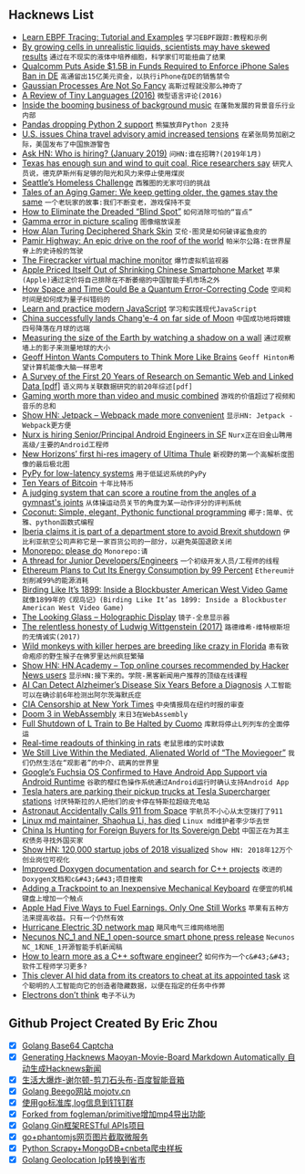 ## Hacknews List


- [Learn EBPF Tracing: Tutorial and Examples](http://www.brendangregg.com/blog/2019-01-01/learn-ebpf-tracing.html)  `学习EBPF跟踪:教程和示例`
- [By growing cells in unrealistic liquids, scientists may have skewed results](https://www.theatlantic.com/science/archive/2019/01/cancer-culture-media-plasmax/579283/)  `通过在不现实的液体中培养细胞，科学家们可能扭曲了结果`
- [Qualcomm Puts Aside $1.5B in Funds Required to Enforce iPhone Sales Ban in DE](https://www.macrumors.com/2019/01/03/qualcomm-posts-bonds-for-german-iphone-ban/)  `高通留出15亿美元资金，以执行iPhone在DE的销售禁令`
- [Gaussian Processes Are Not So Fancy](https://planspace.org/20181226-gaussian_processes_are_not_so_fancy/)  `高斯过程就没那么神奇了`
- [A Review of Tiny Languages (2016)](http://sustburbia.blogspot.com/2016/01/a-review-of-tiny-languages-part-1.html)  `微型语言评论(2016)`
- [Inside the booming business of background music](https://www.theguardian.com/news/2018/nov/06/inside-the-booming-business-of-background-music)  `在蓬勃发展的背景音乐行业内部`
- [Pandas dropping Python 2 support](https://twitter.com/jakevdp/status/1080583192803823616)  `熊猫放弃Python 2支持`
- [U.S. issues China travel advisory amid increased tensions](https://www.reuters.com/article/us-usa-china-travel-idUSKCN1OX1DJ)  `在紧张局势加剧之际，美国发布了中国旅游警告`
- [Ask HN: Who is hiring? (January 2019)](item?id=18807017)  `问HN:谁在招聘?(2019年1月)`
- [Texas has enough sun and wind to quit coal, Rice researchers say](https://www.houstonchronicle.com/business/energy/article/Texas-has-enough-sun-and-wind-to-quit-coal-Rice-13501700.php)  `研究人员说，德克萨斯州有足够的阳光和风力来停止使用煤炭`
- [Seattle’s Homeless Challenge](https://www.city-journal.org/seattles-homeless-challenge)  `西雅图的无家可归的挑战`
- [Tales of an Aging Gamer: We keep getting older, the games stay the same](https://arstechnica.com/gaming/2019/01/tales-of-an-aging-gamer-why-dont-i-pick-up-a-controller-as-often-as-i-used-to/)  `一个老玩家的故事:我们不断变老，游戏保持不变`
- [How to Eliminate the Dreaded “Blind Spot”](http://pages.cs.wisc.edu/~gdguo/driving/BlindSpot.htm)  `如何消除可怕的“盲点”`
- [Gamma error in picture scaling](http://www.ericbrasseur.org/gamma.html)  `图像缩放误差`
- [How Alan Turing Deciphered Shark Skin](http://nautil.us/issue/68/context/how-alan-turing-deciphered-shark-skin)  `艾伦·图灵是如何破译鲨鱼皮的`
- [Pamir Highway: An epic drive on the roof of the world](http://www.bbc.com/travel/story/20190102-pamir-highway-a-wild-ride-across-central-asia)  `帕米尔公路:在世界屋脊上的史诗般的驾驶`
- [The Firecracker virtual machine monitor](https://lwn.net/SubscriberLink/775736/d9d6c371b9dbfc5f/)  `爆竹虚拟机监视器`
- [Apple Priced Itself Out of Shrinking Chinese Smartphone Market](https://www.bloomberg.com/news/articles/2019-01-03/apple-priced-itself-out-of-shrinking-chinese-smartphone-market)  `苹果(Apple)通过定价将自己排除在不断萎缩的中国智能手机市场之外`
- [How Space and Time Could Be a Quantum Error-Correcting Code](https://www.quantamagazine.org/how-space-and-time-could-be-a-quantum-error-correcting-code-20190103/)  `空间和时间是如何成为量子纠错码的`
- [Learn and practice modern JavaScript](https://learnjavascript.online/)  `学习和实践现代JavaScript`
- [China successfully lands Chang&#39;e-4 on far side of Moon](http://www.planetary.org/blogs/jason-davis/change4-success.html)  `中国成功地将嫦娥四号降落在月球的远端`
- [Measuring the size of the Earth by watching a shadow on a wall](https://www.solipsys.co.uk/new/LatitudeCorrection.html?sa03h)  `通过观察墙上的影子来测量地球的大小`
- [Geoff Hinton Wants Computers to Think More Like Brains](https://www.wired.com/story/googles-ai-guru-computers-think-more-like-brains/)  `Geoff Hinton希望计算机能像大脑一样思考`
- [A Survey of the First 20 Years of Research on Semantic Web and Linked Data [pdf]](https://hal.inria.fr/hal-01935898/document)  `语义网与关联数据研究的前20年综述[pdf]`
- [Gaming worth more than video and music combined](https://www.bbc.co.uk/news/technology-46746593)  `游戏的价值超过了视频和音乐的总和`
- [Show HN: Jetpack – Webpack made more convenient](https://github.com/KidkArolis/jetpack)  `显示HN: Jetpack - Webpack更方便`
- [Nurx is hiring Senior/Principal Android Engineers in SF](https://grnh.se/2e322ed22)  `Nurx正在旧金山聘用高级/主要的Android工程师`
- [New Horizons’ first hi-res imagery of Ultima Thule](http://pluto.jhuapl.edu/News-Center/News-Article.php?page=20190102)  `新视野的第一个高解析度图像的最后极北图`
- [PyPy for low-latency systems](https://morepypy.blogspot.com/2019/01/pypy-for-low-latency-systems.html)  `用于低延迟系统的PyPy`
- [Ten Years of Bitcoin](https://bitcoin.clarkmoody.com/posts/ten-years-bitcoin)  `十年比特币`
- [A judging system that can score a routine from the angles of a gymnast&#39;s joints](https://spectrum.ieee.org/tech-talk/computing/software/fujitsu-plans-to-support-professional-judges-with-lidar-and-ai-at-gymnastics-meets)  `从体操运动员关节的角度为某一动作评分的评判系统`
- [Coconut: Simple, elegant, Pythonic functional programming](http://coconut-lang.org/)  `椰子:简单、优雅、python函数式编程`
- [Iberia claims it is part of a department store to avoid Brexit shutdown](https://www.headforpoints.com/2019/01/03/iberia-claims-to-be-part-of-a-department-store-and-not-an-airline-to-avoid-brexit-shutdown/)  `伊比利亚航空公司声称它是一家百货公司的一部分，以避免英国退欧关闭`
- [Monorepo: please do](https://medium.com/@adamhjk/monorepo-please-do-3657e08a4b70)  `Monorepo:请`
- [A thread for Junior Developers/Engineers](https://twitter.com/jamesmh_dev/status/1080455811048984576)  `一个初级开发人员/工程师的线程`
- [Ethereum Plans to Cut Its Energy Consumption by 99 Percent](https://spectrum.ieee.org/computing/networks/ethereum-plans-to-cut-its-absurd-energy-consumption-by-99-percent)  `Ethereum计划削减99%的能源消耗`
- [Birding Like It’s 1899: Inside a Blockbuster American West Video Game](https://www.audubon.org/news/birding-its-1899-inside-blockbuster-american-west-video-game)  `就像1899年的《观鸟记》(Birding Like It’as 1899: Inside a Blockbuster American West Video Game)`
- [The Looking Glass – Holographic Display](https://i.lookingglassfactory.com/)  `镜子-全息显示器`
- [The relentless honesty of Ludwig Wittgenstein (2017)](https://www.the-tls.co.uk/articles/public/ludwig-wittgenstein-honesty-ground/)  `路德维希·维特根斯坦的无情诚实(2017)`
- [Wild monkeys with killer herpes are breeding like crazy in Florida](https://arstechnica.com/science/2019/01/wild-monkeys-with-killer-herpes-are-breeding-like-crazy-in-florida/)  `患有致命疱疹的野生猴子在佛罗里达州疯狂繁殖`
- [Show HN: HN.Academy – Top online courses recommended by Hacker News users](https://hn.academy)  `显示HN:接下来的。学院-黑客新闻用户推荐的顶级在线课程`
- [AI Can Detect Alzheimer’s Disease Six Years Before a Diagnosis](https://www.ucsf.edu/news/2018/12/412946/artificial-intelligence-can-detect-alzheimers-disease-brain-scans-six-years)  `人工智能可以在确诊前6年检测出阿尔茨海默氏症`
- [CIA Censorship at New York Times](https://theintercept.com/2018/01/03/my-life-as-a-new-york-times-reporter-in-the-shadow-of-the-war-on-terror/)  `中央情报局在纽约时报的审查`
- [Doom 3 in WebAssembly](http://continuation-labs.com/d3wasm/)  `末日3在WebAssembly`
- [Full Shutdown of L Train to Be Halted by Cuomo](https://www.nytimes.com/2019/01/03/nyregion/l-train-shutdown.html)  `库默将停止L列列车的全面停运`
- [Real-time readouts of thinking in rats](http://news.mit.edu/2018/mit-picower-neurotechnology-provides-real-time-readouts-where-rats-think-they-are-1218)  `老鼠思维的实时读数`
- [We Still Live Within the Mediated, Alienated World of “The Moviegoer”](https://www.newyorker.com/culture/culture-desk/we-still-live-within-the-mediated-alienated-world-of-the-moviegoer)  `我们仍然生活在“观影者”的中介、疏离的世界里`
- [Google’s Fuchsia OS Confirmed to Have Android App Support via Android Runtime](https://9to5google.com/2019/01/02/android-runtime-app-support-fuchsia/?xyz)  `谷歌的樱红色操作系统通过Android运行时确认支持Android App`
- [Tesla haters are parking their pickup trucks at Tesla Supercharger stations](https://bgr.com/2019/01/02/tesla-haters-protest-supercharger-stations/)  `讨厌特斯拉的人把他们的皮卡停在特斯拉超级充电站`
- [Astronaut Accidentally Calls 911 from Space](https://www.newsweek.com/astronaut-accidentally-calls-911-space-1276892)  `宇航员不小心从太空拨打了911`
- [Linux md maintainer, Shaohua Li, has died](https://www.spinics.net/lists/raid/msg61993.html)  `Linux md维护者李少华去世`
- [China Is Hunting for Foreign Buyers for Its Sovereign Debt](https://www.bloombergquint.com/businessweek/china-is-hunting-for-foreign-buyers-for-its-sovereign-debt#gs.ZQU1vFGV)  `中国正在为其主权债务寻找外国买家`
- [Show HN: 120,000 startup jobs of 2018 visualized](https://startup.jobs/trends/2018)  `Show HN: 2018年12万个创业岗位可视化`
- [Improved Doxygen documentation and search for C&#43;&#43; projects](https://blog.magnum.graphics/meta/improved-doxygen-documentation-and-search/)  `改进的Doxygen文档和c&#43;&#43;项目搜索`
- [Adding a Trackpoint to an Inexpensive Mechanical Keyboard](https://geekhack.org/index.php?topic=98733.0)  `在便宜的机械键盘上增加一个触点`
- [Apple Had Five Ways to Fuel Earnings. Only One Still Works](https://www.bloomberg.com/opinion/articles/2019-01-03/questions-on-apple-aapl-earnings-strategies-after-outlook-cut)  `苹果有五种方法来提高收益。只有一个仍然有效`
- [Hurricane Electric 3D network map](https://he.net/3d-map/)  `飓风电气三维网络地图`
- [Necunos NC_1 and NE_1 open-source smart phone press release](https://necunos.com/news/necunos-nc_1-and_ne_1-press-release/)  `Necunos NC_1和NE_1开源智能手机新闻稿`
- [How to learn more as a C&#43;&#43; software engineer?](http://nullptr.nl/2019/01/better-cpp-software-engineer/)  `如何作为一个c&#43;&#43;软件工程师学习更多?`
- [This clever AI hid data from its creators to cheat at its appointed task](https://techcrunch.com/2018/12/31/this-clever-ai-hid-data-from-its-creators-to-cheat-at-its-appointed-task/amp/)  `这个聪明的人工智能向它的创造者隐藏数据，以便在指定的任务中作弊`
- [Electrons don’t think](https://backreaction.blogspot.com/2019/01/electrons-dont-think.html?spref=tw)  `电子不认为`

## Github Project Created By Eric Zhou

- [x] [Golang Base64 Captcha](https://github.com/mojocn/base64Captcha)
- [x] [Generating Hacknews Maoyan-Movie-Board Markdown Automatically 自动生成Hacknews新闻](https://github.com/dejavuzhou/md-genie)
- [x] [生活大爆炸-谢尔顿-剪刀石头布-百度智能音箱](https://github.com/mojocn/dueros-bang-game)
- [x] [Golang Beego网站 mojotv.cn](https://github.com/mojocn/www.mojotv.cn)
- [x] [使用go标准库,log信息到钉钉群](https://github.com/mojocn/dooger)
- [x] [Forked from fogleman/primitive增加mp4导出功能](https://github.com/mojocn/primitive)
- [x] [Golang Gin框架RESTful APIs项目](https://github.com/JJJJJJJerk/ezier-golang-web-api-framework)
- [x] [go+phantomjs网页图片截取微服务](https://github.com/mojocn/screen_shot)
- [x] [Python Scrapy+MongoDB+cnbeta爬虫样板](https://github.com/mojocn/scrapy_mongodb_boilerplate_cnbeta)
- [x] [Golang Geolocation Ip转换到省市](https://github.com/mojocn/ip2location)